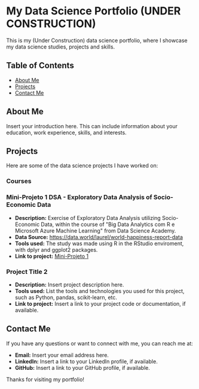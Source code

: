 # My Data Science Portfolio (UNDER CONSTRUCTION)

This is my (Under Construction) data science portfolio, where I showcase my data science studies, projects and skills.

## Table of Contents

- [About Me](#about-me)
- [Projects](#projects)
- [Contact Me](#contact-me)

## About Me

Insert your introduction here. This can include information about your education, work experience, skills, and interests.

## Projects

Here are some of the data science projects I have worked on:

### Courses
### Mini-Projeto 1 DSA - Exploratory Data Analysis of Socio-Economic Data

- **Description:** Exercise of Exploratory Data Analysis utilizing Socio-Economic Data, within the course of "Big Data Analytics com R e Microsoft Azure Machine Learning" from Data Science Academy.
- **Data Source:** https://data.world/laurel/world-happiness-report-data
- **Tools used:** The study was made using R in the RStudio enviroment, with dplyr and ggplot2 packages.
- **Link to project:** [Mini-Projeto 1](MiniProjeto1.html)

### Project Title 2

- **Description:** Insert project description here.
- **Tools used:** List the tools and technologies you used for this project, such as Python, pandas, scikit-learn, etc.
- **Link to project:** Insert a link to your project code or documentation, if available.

## Contact Me

If you have any questions or want to connect with me, you can reach me at:

- **Email:** Insert your email address here.
- **LinkedIn:** Insert a link to your LinkedIn profile, if available.
- **GitHub:** Insert a link to your GitHub profile, if available.

Thanks for visiting my portfolio! 
